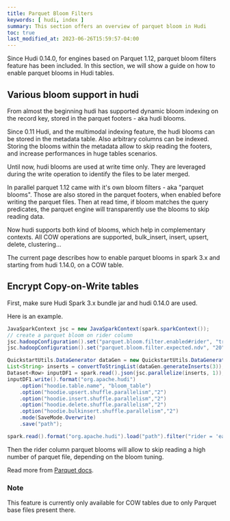 ```yaml
---
title: Parquet Bloom Filters
keywords: [ hudi, index ]
summary: This section offers an overview of parquet bloom in Hudi
toc: true
last_modified_at: 2023-06-26T15:59:57-04:00
---
```


Since Hudi 0.14.0, for engines based on Parquet 1.12, parquet bloom filters feature has been included. In this section, we will show a guide on how to enable parquet blooms in Hudi tables.

## Various bloom support in hudi

From almost the beginning hudi has supported dynamic bloom indexing on the record key, stored in the parquet footers - aka hudi blooms. 

Since 0.11 Hudi, and the multimodal indexing feature, the hudi blooms can be stored in the metadata table. Also arbitrary columns can be indexed. Storing the blooms within the metadata allow to skip reading the footers, and increase performances in huge tables scenarios.

Until now, hudi blooms are used at write time only. They are leveraged during the write operation to identify the files to be later merged.

In parallel parquet 1.12 came with it's own bloom filters - aka "parquet blooms". Those are also stored in the parquet footers, when enabled before writing the parquet files. Then at read time, if bloom matches the query predicates, the parquet engine will transparently use the blooms to skip reading data.

Now hudi supports both kind of blooms, which help in complementary contexts. All COW operations are supported, bulk_insert, insert, upsert, delete, clustering...

The current page describes how to enable parquet blooms in spark 3.x and starting from hudi 1.14.0, on a COW table.

## Encrypt Copy-on-Write tables

First, make sure Hudi Spark 3.x bundle jar and hudi 0.14.0 are used.

Here is an example.

```java
JavaSparkContext jsc = new JavaSparkContext(spark.sparkContext());
// create a parquet bloom on rider column
jsc.hadoopConfiguration().set("parquet.bloom.filter.enabled#rider", "true")
jsc.hadoopConfiguration().set("parquet.bloom.filter.expected.ndv", "20")

QuickstartUtils.DataGenerator dataGen = new QuickstartUtils.DataGenerator();
List<String> inserts = convertToStringList(dataGen.generateInserts(3));
Dataset<Row> inputDF1 = spark.read().json(jsc.parallelize(inserts, 1));
inputDF1.write().format("org.apache.hudi")
	.option("hoodie.table.name", "bloom_table")
    .option("hoodie.upsert.shuffle.parallelism","2")
    .option("hoodie.insert.shuffle.parallelism","2")
    .option("hoodie.delete.shuffle.parallelism","2")
    .option("hoodie.bulkinsert.shuffle.parallelism","2")
    .mode(SaveMode.Overwrite)
    .save("path");

spark.read().format("org.apache.hudi").load("path").filter("rider = 'easy'").count();
```

Then the rider column parquet blooms will allow to skip reading a high number of parquet file, depending on the bloom tuning.

Read more from [Parquet docs](https://github.com/apache/parquet-mr/tree/parquet-1.12.x/parquet-hadoop).

### Note

This feature is currently only available for COW tables due to only Parquet base files present there.